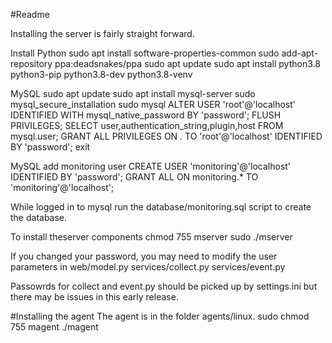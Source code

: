 #Readme

Installing the server is fairly straight forward.

Install Python
sudo apt install software-properties-common
sudo add-apt-repository ppa:deadsnakes/ppa
sudo apt update
sudo apt install python3.8 python3-pip python3.8-dev python3.8-venv

MySQL
sudo apt update
sudo apt install mysql-server
sudo mysql_secure_installation
sudo mysql
ALTER USER 'root'@'localhost' IDENTIFIED WITH mysql_native_password BY 'password';
FLUSH PRIVILEGES;
SELECT user,authentication_string,plugin,host FROM mysql.user;
GRANT ALL PRIVILEGES ON *.* TO 'root'@'localhost' IDENTIFIED BY 'password';
exit

MySQL add monitoring user
CREATE USER 'monitoring'@'localhost' IDENTIFIED BY 'password';
GRANT ALL ON monitoring.* TO 'monitoring'@'localhost';

While logged in to mysql run the database/monitoring.sql script to create the database.

To install theserver components
chmod 755 mserver
sudo ./mserver

If you changed your password, you may need to modify the user parameters in 
web/model.py
services/collect.py
services/event.py

Passowrds for collect and event.py should be picked up by settings.ini but there may be issues in this early release.

#Installing the agent
The agent is in the folder agents/linux.
sudo chmod 755 magent
./magent
